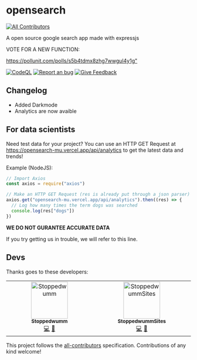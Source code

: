 # opensearch
<!-- ALL-CONTRIBUTORS-BADGE:START - Do not remove or modify this section -->
[![All Contributors](https://img.shields.io/badge/all_contributors-2-orange.svg?style=flat-square)](#contributors-)
<!-- ALL-CONTRIBUTORS-BADGE:END -->
A open source google search app made with expressjs

VOTE FOR A NEW FUNCTION:

<https://pollunit.com/polls/s5b4tdmx8zhg7wwgul4y1g">

[![CodeQL](https://github.com/Our-Code-24/opensearch/actions/workflows/github-code-scanning/codeql/badge.svg)](https://github.com/Our-Code-24/opensearch/actions/workflows/github-code-scanning/codeql)
[![Report an bug](https://img.shields.io/badge/Report%20an%20bug-red?style=flat&link=https://github.com/Our-Code-24/opensearch/issues)](https://github.com/Our-Code-24/opensearch/issues/new?assignees=Stoppedwumm%2C+StoppedwummSites&labels=bug&projects=&template=bug_report.md&title=%5BBUG%5D+A+informative+title)
[![Give Feedback](https://img.shields.io/badge/Give%20feedback-orange?style=flat&link=https://opensearch-mu.vercel.app/beta/feedback)](https://opensearch-mu.vercel.app/beta/feedback)
## Changelog
- Added Darkmode
- Analytics are now avaible

## For data scientists
Need test data for your project? You can use an HTTP GET Request at <https://opensearch-mu.vercel.app/api/analytics> to get the latest data and trends!

Example (NodeJS):
```javascript
// Import Axios
const axios = require("axios")

// Make an HTTP GET Request (res is already put through a json parser)
axios.get("opensearch-mu.vercel.app/api/analytics").then((res) => {
  // Log how many times the term dogs was searched
  console.log(res["dogs"])
})
```

**WE DO NOT GURANTEE ACCURATE DATA**

If you try getting us in trouble, we will refer to this line.

## Devs

Thanks goes to these developers:

<!-- ALL-CONTRIBUTORS-LIST:START - Do not remove or modify this section -->
<!-- prettier-ignore-start -->
<!-- markdownlint-disable -->
<table>
  <tbody>
    <tr>
      <td align="center" valign="top" width="14.28%"><a href="https://github.com/Stoppedwumm"><img src="https://avatars.githubusercontent.com/u/129097720?v=4?s=100" width="100px;" alt="Stoppedwumm"/><br /><sub><b>Stoppedwumm</b></sub></a><br /><a href="https://github.com/Our-Code-24/opensearch/commits?author=Stoppedwumm" title="Code">💻</a> <a href="#design-Stoppedwumm" title="Design">🎨</a></td>
      <td align="center" valign="top" width="14.28%"><a href="https://github.com/StoppedwummSites"><img src="https://avatars.githubusercontent.com/u/150438484?v=4?s=100" width="100px;" alt="StoppedwummSites"/><br /><sub><b>StoppedwummSites</b></sub></a><br /><a href="https://github.com/Our-Code-24/opensearch/commits?author=StoppedwummSites" title="Code">💻</a> <a href="#design-StoppedwummSites" title="Design">🎨</a></td>
    </tr>
  </tbody>
</table>

<!-- markdownlint-restore -->
<!-- prettier-ignore-end -->

<!-- ALL-CONTRIBUTORS-LIST:END -->

This project follows the [all-contributors](https://github.com/all-contributors/all-contributors) specification. Contributions of any kind welcome!
